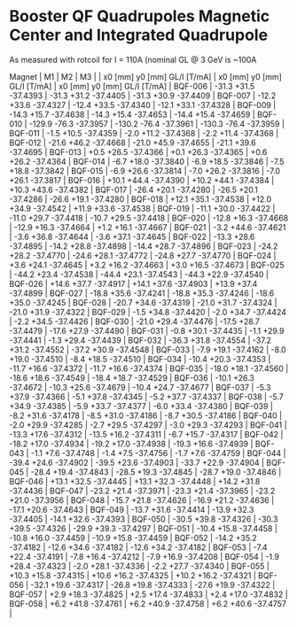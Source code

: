 Booster QF Quadrupoles Magnetic Center and Integrated Quadrupole
================================================================================

As measured with rotcoil for I = 110A (nominal GL @ 3 GeV is ~100A

Magnet  |             M1               |             M2               |             M3               |
        | x0 [mm]  y0 [mm] GL/I [T/mA] | x0 [mm]  y0 [mm] GL/I [T/mA] | x0 [mm]  y0 [mm] GL/I [T/mA] |
BQF-006 |   -31.3    +31.5   -37.4393  |   -31.3    +31.2   -37.4405  |   -31.3    +30.9   -37.4409  |
BQF-007 |   -12.2    +33.6   -37.4327  |   -12.4    +33.5   -37.4340  |   -12.1    +33.1   -37.4328  |
BQF-009 |   -14.3    +15.7   -37.4638  |   -14.3    +15.4   -37.4653  |   -14.4    +15.4   -37.4659  |
BQF-010 |  -129.9    -76.3   -37.3957  |  -130.2    -76.4   -37.3961  |  -130.3    -76.4   -37.3959  |
BQF-011 |    -1.5    +10.5   -37.4359  |    -2.0    +11.2   -37.4368  |    -2.2    +11.4   -37.4368  |
BQF-012 |   -21.6    +46.2   -37.4668  |   -21.0    +45.9   -37.4655  |   -21.1    +39.6   -37.4695  |
BQF-013 |    +0.5    +26.5   -37.4366  |    +0.1    +26.3   -37.4365  |    +0.6    +26.2   -37.4364  |
BQF-014 |    -6.7    +18.0   -37.3840  |    -6.9    +18.5   -37.3846  |    -7.5    +18.8   -37.3842  |
BQF-015 |    -6.9    +26.6   -37.3814  |    -7.0    +26.2   -37.3816  |    -7.0    +26.1   -37.3817  |
BQF-016 |   +10.1    +44.4   -37.4390  |   +10.2    +44.1   -37.4384  |   +10.3    +43.6   -37.4382  |
BQF-017 |   -26.4    +20.1   -37.4280  |   -26.5    +20.1   -37.4286  |   -26.6    +19.1   -37.4280  |
BQF-018 |   +12.1    +35.1   -37.4538  |   +12.0    +34.9   -37.4542  |   +11.9    +33.6   -37.4538  |
BQF-019 |   -11.1    +30.0   -37.4422  |   -11.0    +29.7   -37.4418  |   -10.7    +29.5   -37.4418  |
BQF-020 |   -12.8    +16.3   -37.4668  |   -12.9    +16.3   -37.4664  |    +1.2    +16.1   -37.4667  |
BQF-021 |    -3.2    +44.6   -37.4621  |    -3.6    +36.8   -37.4644  |    -3.6    +37.1   -37.4645  |
BQF-022 |   -13.3    +28.6   -37.4895  |   -14.2    +28.8   -37.4898  |   -14.4    +28.7   -37.4896  |
BQF-023 |   -24.2    +28.2   -37.4770  |   -24.6    +28.1   -37.4772  |   -24.8    +27.7   -37.4770  |
BQF-024 |    +3.6    +24.1   -37.4645  |    +3.2    +16.2   -37.4663  |    +3.0    +16.5   -37.4673  |
BQF-025 |   -44.2    +23.4   -37.4538  |   -44.4    +23.1   -37.4543  |   -44.3    +22.9   -37.4540  |
BQF-026 |   +14.6    +37.7   -37.4917  |   +14.1    +37.6   -37.4903  |   +13.9    +37.4   -37.4899  |
BQF-027 |   -18.8    +35.6   -37.4241  |   -18.8    +35.3   -37.4246  |   -18.6    +35.0   -37.4245  |
BQF-028 |   -20.7    +34.6   -37.4319  |   -21.0    +31.7   -37.4324  |   -21.0    +31.9   -37.4322  |
BQF-029 |    -1.5    +34.8   -37.4420  |    -2.0    +34.7   -37.4424  |    -2.2    +34.5   -37.4426  |
BQF-030 |   -21.0    +29.4   -37.4476  |   -17.5    +28.7   -37.4479  |   -17.6    +27.9   -37.4490  |
BQF-031 |    -0.8    +30.1   -37.4435  |    -1.1    +29.9   -37.4441  |    -1.3    +29.4   -37.4439  |
BQF-032 |   -36.3    +31.8   -37.4554  |   -37.2    +31.2   -37.4552  |   -37.2    +30.9   -37.4548  |
BQF-033 |    -7.9    +19.1   -37.4162  |    -8.0    +19.0   -37.4510  |    -8.4    +18.5   -37.4510  |
BQF-034 |   -10.4    +20.3   -37.4353  |   -11.7    +16.6   -37.4372  |   -11.7    +16.6   -37.4374  |
BQF-035 |   -18.0    +18.1   -37.4560  |   -18.6    +18.6   -37.4549  |   -18.4    +18.7   -37.4529  |
BQF-036 |   -10.1    +26.3   -37.4672  |   -10.3    +25.6   -37.4679  |   -10.4    +24.7   -37.4677  |
BQF-037 |    -5.3    +37.9   -37.4366  |    -5.1    +37.8   -37.4345  |    -5.2    +37.7   -37.4337  |
BQF-038 |    -5.7    +34.9   -37.4385  |    -5.9    +33.7   -37.4377  |    -6.0    +33.4   -37.4380  |
BQF-039 |    -8.2    +31.6   -37.4178  |    -8.5    +31.0   -37.4186  |    -8.7    +30.5   -37.4186  |
BQF-040 |    -2.0    +29.9   -37.4285  |    -2.7    +29.5   -37.4297  |    -3.0    +29.3   -37.4293  |
BQF-041 |   -13.3    +17.6   -37.4312  |   -13.5    +16.2   -37.4311  |    -6.7    +15.7   -37.4317  |
BQF-042 |   -18.2    +17.0   -37.4934  |   -19.2    +17.0   -37.4938  |   -19.3    +16.6   -37.4939  |
BQF-043 |    -1.1     +7.6   -37.4748  |    -1.4     +7.5   -37.4756  |    -1.7     +7.6   -37.4759  |
BQF-044 |   -39.4    +24.6   -37.4902  |   -39.5    +23.6   -37.4903  |   -33.7    +22.9   -37.4904  |
BQF-045 |   -28.4    +19.4   -37.4843  |   -28.5    +19.3   -37.4845  |   -28.7    +19.0   -37.4846  |
BQF-046 |   +13.1    +32.5   -37.4445  |   +13.1    +32.3   -37.4448  |   +14.2    +31.8   -37.4436  |
BQF-047 |   -23.2    +21.4   -37.3971  |   -23.3    +21.4   -37.3965  |   -23.2    +21.0   -37.3956  |
BQF-048 |   -15.7    +21.8   -37.4626  |   -16.9    +21.2   -37.4636  |   -17.1    +20.6   -37.4643  |
BQF-049 |   -13.7    +31.6   -37.4414  |   -13.9    +32.3   -37.4405  |   -14.1    +32.6   -37.4393  |
BQF-050 |   -30.5    +39.8   -37.4326  |   -30.3    +39.5   -37.4326  |   -29.9    +39.3   -37.4297  |
BQF-051 |   -10.4    +15.8   -37.4458  |   -10.8    +16.0   -37.4459  |   -10.9    +15.8   -37.4459  |
BQF-052 |   -14.2    +35.2   -37.4182  |   -12.6    +34.6   -37.4182  |   -12.6    +34.2   -37.4182  |
BQF-053 |    -7.4    +22.4   -37.4191  |    -7.8    +16.4   -37.4212  |    -7.9    +16.9   -37.4208  |
BQF-054 |    -1.9    +28.4   -37.4323  |    -2.0    +28.1   -37.4336  |    -2.2    +27.7   -37.4340  |
BQF-055 |   +10.3    +15.8   -37.4315  |   +10.6    +16.2   -37.4325  |   +10.2    +16.2   -37.4321  |
BQF-056 |   -32.1    +19.6   -37.4317  |   -26.8    +19.8   -37.4333  |   -27.6    +19.9   -37.4322  |
BQF-057 |    +2.9    +18.3   -37.4825  |    +2.5    +17.4   -37.4833  |    +2.4    +17.0   -37.4832  |
BQF-058 |    +6.2    +41.8   -37.4761  |    +6.2    +40.9   -37.4758  |    +6.2    +40.6   -37.4757  |
